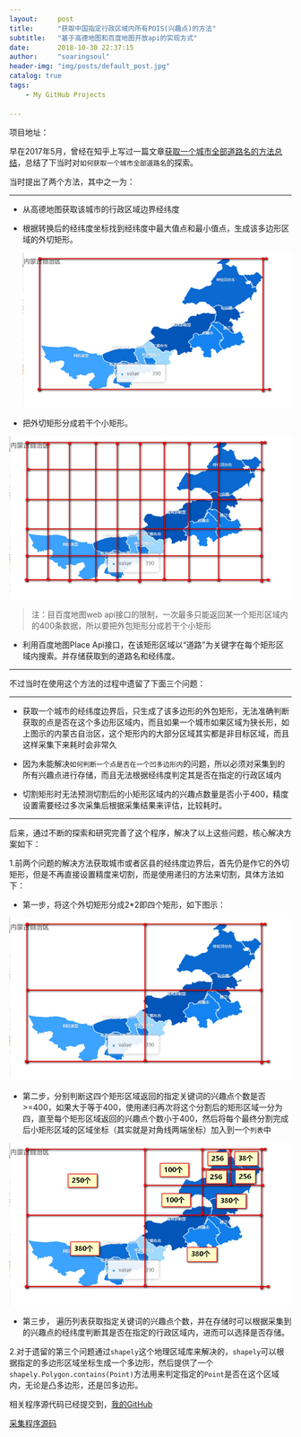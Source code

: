 ```yaml
---
layout:     post
title:      "获取中国指定行政区域内所有POIS(兴趣点)的方法"
subtitle:   "基于高德地图和百度地图开放api的实现方式"
date:       2018-10-30 22:37:15
author:     "soaringsoul"
header-img: "img/posts/default_post.jpg"
catalog: true
tags:
    - My GitHub Projects

---
```


项目地址：

早在2017年5月，曾经在知乎上写过一篇文章[获取一个城市全部道路名的方法总结](https://zhuanlan.zhihu.com/p/26952109)，总结了下当时对`如何获取一个城市全部道路名`的探索。

当时提出了两个方法，其中之一为：

----------

* 从高德地图获取该城市的行政区域边界经纬度


* 根据转换后的经纬度坐标找到经纬度中最大值点和最小值点，生成该多边形区域的外切矩形。

   ![split_examples_before](/img/posts/split_examples_before.jpg)

* 把外切矩形分成若干个小矩形。

![split_examples](/img/posts/split_examples.jpg)


> 注：目百度地图web api接口的限制，一次最多只能返回某一个矩形区域内的400条数据，所以要把外包矩形分成若干个小矩形

* 利用百度地图Place Api接口，在该矩形区域以“道路”为关键字在每个矩形区域内搜索。并存储获取到的道路名和经纬度。

----------

不过当时在使用这个方法的过程中遗留了下面三个问题：

----------

*  获取一个城市的经纬度边界后，只生成了该多边形的外包矩形，无法准确判断获取的点是否在这个多边形区域内，而且如果一个城市如果区域为狭长形，如上图示的内蒙古自治区，这个矩形内的大部分区域其实都是非目标区域，而且这样采集下来耗时会非常久

* 因为未能解决`如何判断一个点是否在一个凹多边形内`的问题，所以必须对采集到的所有兴趣点进行存储，而且无法根据经纬度判定其是否在指定的行政区域内
* 切割矩形时无法预测切割后的小矩形区域内的兴趣点数量是否小于400，精度设置需要经过多次采集后根据采集结果来评估，比较耗时。

----------

后来，通过不断的探索和研究完善了这个程序，解决了以上这些问题，核心解决方案如下：

1.前两个问题的解决方法获取城市或者区县的经纬度边界后，首先仍是作它的外切矩形，但是不再直接设置精度来切割，而是使用递归的方法来切割，具体方法如下：

* 第一步，将这个外切矩形分成2*2即四个矩形，如下图示：

![split_examples_2x2](/img/posts/split_examples_2x2.jpg)


* 第二步，分别判断这四个矩形区域返回的指定关键词的兴趣点个数是否>=400，如果大于等于400，使用递归再次将这个分割后的矩形区域一分为四，直至每个矩形区域返回的兴趣点个数小于400，然后将每个最终分割完成后小矩形区域的区域坐标（其实就是对角线两端坐标）加入到一个`列表`中

![split_examples_end](/img/posts/split_examples_end.jpg)


* 第三步， 遍历列表获取指定关键词的兴趣点个数，并在存储时可以根据采集到的兴趣点的经纬度判断其是否在指定的行政区域内，进而可以选择是否存储。

2.对于遗留的第三个问题通过`shapely`这个地理区域库来解决的，`shapely`可以根据指定的多边形区域坐标生成一个多边形，然后提供了一个`shapely.Polygon.contains(Point)`方法用来判定指定的`Point`是否在这个区域内，无论是凸多边形，还是凹多边形。


相关程序源代码已经提交到，[我的GitHub](https://github.com/xugongli)


[采集程序源码](https://github.com/xugongli/china_region_pois_spider)
